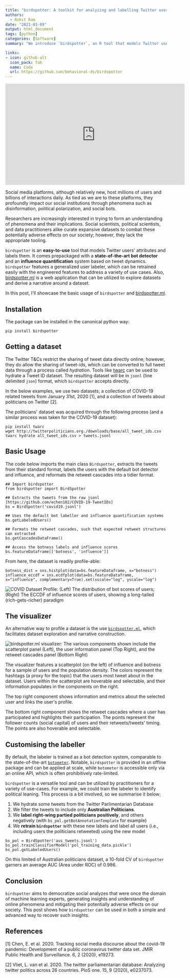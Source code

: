 ```yaml
---
title: "birdspotter: A toolkit for analyzing and labelling Twitter users"
authors:
  - Rohit Ram
date: "2021-03-09"
output: html_document
tags: [python]
categories: [Software]
summary: "We introduce `birdspotter`, an R tool that models Twitter users' attributes and labels them."

links:
- icon: github-alt
  icon_pack: fab
  name: Code
  url: https://github.com/behavioral-ds/birdspotter
---
```


<iframe width="560" height="315" src="https://www.youtube.com/embed/52HwHAiK1rs" title="YouTube video player" frameborder="0" allow="accelerometer; autoplay; clipboard-write; encrypted-media; gyroscope; picture-in-picture" allowfullscreen></iframe>

<!-- <img src="/img/birdspotter_logo.png" alt="Birdspotter Logo" width="200"/> -->


<!-- Motivation -->

<!-- Framing: Problem -> Solution -->
<!-- Context -->
Social media platforms, although relatively new, host millions of users and billions of interactions daily. As tied as we are to these platforms, they profoundly impact our social institutions through phenomena such as disinformation, political polarization, and social bots. 

<!-- Problem  -->
Researchers are increasingly interested in trying to form an understanding of phenomena and their implications. Social scientists, political scientists, and data practitioners alike curate expansive datasets to combat these potentially adverse effects on our society; however, they lack the appropriate tooling.

<!-- Solution -->
`birdspotter` is an **easy-to-use** tool that models Twitter users' attributes and labels them. It comes prepackaged with a **state-of-the-art bot detector** and an **influence quantification** system based on tweet dynamics. `birdspotter` features a generalized user labeler, which can be retrained easily with the engineered features to address a variety of use cases. Also, [birdspotter.ml](http://birdspotter.ml/) is a web application that can be utilized to explore datasets and derive a narrative around a dataset.

In this post, I'll showcase the basic usage of `birdspotter` and [birdspotter.ml](http://birdspotter.ml/).

## Installation

The package can be installed in the canonical python way:
```{bash}
pip install birdspotter
```

## Getting a dataset
The Twitter T&Cs restrict the sharing of tweet data directly online; however, they do allow the sharing of tweet-ids, which can be converted to full tweet data through a process called *hydration*. Tools like [twarc](https://github.com/DocNow/twarc) can be used to hydrate a Tweet ID dataset. The resulting dataset will be in `jsonl` (line delimited `json`) format, which `birdspotter` accepts directly. 


In the below examples, we use two datasets; a collection of COVID-19 related tweets from January 31st, 2020 [1], and a collection of tweets about politicians on Twitter [2].

The politicians' dataset was acquired through the following process (and a similar process was taken for the COVID-19 dataset):
```{bash}
pip install twarc
wget http://twitterpoliticians.org./downloads/base/all_tweet_ids.csv
twarc hydrate all_tweet_ids.csv > tweets.jsonl
```

## Basic Usage

The code below imports the main class `Birdspotter`, extracts the tweets from their standard format, labels the users with the default bot detector and influence, and reformats the retweet cascades into a tidier format.

```{python}
## Import birdspotter
from birdspotter import BirdSpotter 

## Extracts the tweets from the raw jsonl [https://github.com/echen102/COVID-19-TweetIDs]
bs = BirdSpotter('covid19.jsonl') 

## Uses the default bot labeller and influence quantification systems
bs.getLabeledUsers() 

## Formats the retweet cascades, such that expected retweet structures can extracted
bs.getCascadesDataFrame() 

## Access the botness labels and influence scores
bs.featureDataframe[['botness', 'influence']]
```

From here, the dataset is readily profile-able:
```{python}
botness_dist = sns.histplot(data=bs.featureDataframe, x="botness")
influence_eccdf = sns.ecdfplot(data=bs.featureDataframe, x="influence", complementary=True).set(xscale="log", yscale="log")
```

![**COVID Dataset Profile**: (Left) The distribution of bot scores of users; (Right) The ECCDF of influence scores of users, showing a long-tailed (rich-gets-richer) paradigm](/img/covid_profile.png)

## The visualizer
An alternative way to profile a dataset is the use [`birdspotter.ml`](http://birdspotter.ml), which facilitates dataset exploration and narrative construction. 

![**birdspotter.ml visualizer**: The various components shown include the scatterplot panel (Left), the user information panel (Top Right), and the retweet cascades panel (Bottom Right)](/img/auspol_teaser.png)

The visualizer features a scatterplot (on the left) of influence and botness for a sample of users and the population density. The colors represent the hashtags (a proxy for the topic) that the users most tweet about in the dataset. Users within the scatterplot are hoverable and selectable, and their information populates in the components on the right.

The top right component shows information and metrics about the selected user and links the user's profile. 

The bottom right component shows the retweet cascades where a user has participated and highlights their participation. The points represent the follower counts (social capital) of users and their retweets/tweets' timing. The points are also hoverable and selectable.  

## Customising the labeller
By default, the labeler is trained as a bot detection system, comparable to the state-of-the-art [`botometer`](https://botometer.osome.iu.edu/). Notable, `birdspotter` is provided in an offline package and can be applied at scale, while `botometer` is accessible only via an online API, which is often prohibitively rate-limited.

`birdspotter` is a versatile tool and can be utilized by practitioners for a variety of use-cases. For example, we could train the labeler to identify political leaning. This process is a bit involved, so we summarise it below;
1. We hydrate some tweets from the Twitter Parlimentarian Database
2. We filter the tweets to include only **Australian Politicians**.
3. We **label right-wing partied politicians positively**, and others negatively (with `bs_pol.getBotAnnotationTemplate` for example)
4. We **retrain `birdspotter`** with these new labels and label all users (i.e., including users the politicians retweeted) using the new model

<!-- ```{python class.source = 'fold-hide'} -->
<!-- # This is the guts of the code; it does what is described above -->
<!-- politicians = pd.read_csv('./full_member_info.csv', encoding='utf16') -->
<!-- politicians_aus = politicians[politicians['country'] == 'Australia'] -->
<!-- politicians_aus_available = politicians_aus[~politicians_aus['uid'].isnull()] -->

<!-- def classify_party(party_id): -->
<!--     mapping = { -->
<!--         464 : 1, # Liberal Party of Australia -->
<!--         465 : -1, # Australian Labor Party -->
<!--         467 : 1, # The Nationals -->
<!--         468 : 0, # Nick Xenophon Team -->
<!--         469 : -1, # Australian Greens -->
<!--         471 : np.nan, -->
<!--         475 : 1, # Katter's Australian Party -->
<!--     } -->
<!--     return mapping[party_id] -->

<!-- politicians_aus_available['isright'] = politicians_aus_available['party_id'].apply(classify_party) -->
<!-- politicians_aus_available['user_id'] = politicians_aus_available['uid'].astype(int).astype(str) -->
<!-- politicians_aus_available = politicians_aus_available.set_index('user_id') -->

<!-- with open('./tweets.jsonl', 'r') as rf, open('./aus_tweets.jsonl', 'w') as wf: -->
<!--     for line in tqdm(rf): -->
<!--         try: -->
<!--             j = json.loads(line) -->
<!--             if j['user']['id_str'] in politicians_aus_available['uid'].astype(int).astype(str).values: -->
<!--                 wf.write(json.dumps(j) + '\n') -->
<!--         except Exception as e: -->
<!--             print(j) -->
<!--             print(e) -->
<!--             break -->

<!-- bs = BirdSpotter('aus_tweets.jsonl') -->
<!-- bs.getLabeledUsers() -->
<!-- bs.getCascadesDataFrame() -->

<!-- with open('bs_aus_module.pk', 'wb') as wf: -->
<!--     pk.dump(bs,wf, protocol=4) -->

<!-- bs.featureDataframe['isright'] = politicians_aus_available['isright'] -->

<!-- ground_truth = bs.featureDataframe[~bs.featureDataframe['isright'].isnull()][['isright']] -->
<!-- ground_truth['isbot'] = ground_truth['isright'] == 1 -->
<!-- ground_truth = ground_truth[~ground_truth.index.duplicated()] -->

<!-- data = bs.featureDataframe.copy()[bs.featureDataframe.index.isin(ground_truth.index)] -->
<!-- data = data[~data.index.duplicated()] -->
<!-- del data['isright'] -->
<!-- del data['botness'] -->
<!-- del data['influence'] -->
<!-- del data['cascade_membership'] -->
<!-- data = data[list(data.columns[data.dtypes != 'object'])] -->
<!-- data['isbot'] = ground_truth['isbot'].loc[data.index] -->

<!-- with open('pol_training_data.pickle', 'wb') as wf: -->
<!--         pk.dump(data,wf, protocol=4) -->

<!-- from birdspotter import BirdSpotter -->
<!-- import pickle as pk -->

<!-- # bs_pol = BirdSpotter('aus_tweets.jsonl') -->

<!-- with open('bs_aus_module.pk', 'rb') as rf: -->
<!--     bs_pol = pk.load(rf) -->
<!-- print("Loaded module") -->
<!-- bs_pol.trainClassifierModel('pol_training_data.pickle') -->
<!-- print("finished training") -->
<!-- del bs_pol.featureDataframe['botness'] -->
<!-- print("removed botness column") -->
<!-- bs_pol.getBotness() -->
<!-- bs_pol.getLabeledUsers() -->
<!-- print("got labels") -->

<!-- with open('pol_booster.pickle', 'wb') as wf: -->
<!--     pk.dump(bs_pol.booster, wf, protocol=4) -->
<!-- print("pickled booster") -->
<!-- with open('aus_pol_bs_module.pickle', 'wb') as wf: -->
<!--     pk.dump(bs_pol, wf, protocol=4) -->

<!-- with open('pol_booster.pickle', 'wb') as wf: -->
<!--         pk.dump(bs.booster, wf, protocol=4) -->
<!-- ``` -->



<!-- This is context: -->
<!-- I want to start with the opportunity namely the analysis of large amounts of population data tranparently showing the interactions and discourse of people, allowing practictioners to model important applications in society. I also want to highlight the research issues which require investigation, namely social bots, misinformation, polarization, etc. -->

<!-- This is content -->
<!-- I then want to move into the problem, namely that there is a lack of tooling to analyse these huge swaths of data -->

```{python}
bs_pol = BirdSpotter('aus_tweets.jsonl')
bs_pol.trainClassifierModel('pol_training_data.pickle')
bs_pol.getLabeledUsers()
```

On this limited of Australian politicians dataset, a 10-fold CV of `birdspotter` garners an average AUC (Area under ROC) of 0.986.

## Conclusion
`birdspotter` aims to democratize social analyzes that were once the domain of machine learning experts, generating insights and understanding of online phenomena and mitigating their potentially adverse effects on our society. This post shows how `birdspotter` can be used in both a simple and advanced way to recover such insights. 

## References
[1] Chen, E. et al. 2020. Tracking social media discourse about the covid-19 pandemic: Development of a public coronavirus twitter data set. JMIR Public Health and Surveillance. 6, 2 (2020), e19273.

[2] Vliet, L. van et al. 2020. The twitter parliamentarian database: Analyzing twitter politics across 26 countries. PloS one. 15, 9 (2020), e0237073.

